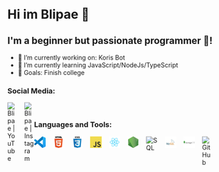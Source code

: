 # Hi im Blipae 👋

## I'm a beginner but passionate programmer 🧡!

- 🔭 I’m currently working on: Koris Bot
- 🌱 I’m currently learning JavaScript/NodeJs/TypeScript
- 🥅 Goals: Finish college

### Social Media:

[<img align="left" alt="Blipae | YouTube" width="22px" src="https://image.flaticon.com/icons/png/512/1384/1384060.png" style="padding-right:1rem;"/>][youtube]
[<img align="left" alt="Blipae | Instagram" width="22px" src="https://image.flaticon.com/icons/png/512/2111/2111463.png"/>][instagram]

<br />

### Languages and Tools:

<img align="left" alt="Visual Studio Code" width="26px" src="https://raw.githubusercontent.com/github/explore/80688e429a7d4ef2fca1e82350fe8e3517d3494d/topics/visual-studio-code/visual-studio-code.png" style="padding-right:1rem;" />

<img align="left" alt="HTML5" width="26px" src="https://raw.githubusercontent.com/github/explore/80688e429a7d4ef2fca1e82350fe8e3517d3494d/topics/html/html.png" style="padding-right:1rem;" />

<img align="left" alt="CSS3" width="26px" src="https://raw.githubusercontent.com/github/explore/80688e429a7d4ef2fca1e82350fe8e3517d3494d/topics/css/css.png" style="padding-right:1rem;" />

<img align="left" alt="JavaScript" width="26px" src="https://raw.githubusercontent.com/github/explore/80688e429a7d4ef2fca1e82350fe8e3517d3494d/topics/javascript/javascript.png" style="padding-right:1rem;" />

<img align="left" alt="React" width="26px" src="https://raw.githubusercontent.com/github/explore/80688e429a7d4ef2fca1e82350fe8e3517d3494d/topics/react/react.png" style="padding-right:1rem;" />

<img align="left" alt="Node.js" width="26px" src="https://raw.githubusercontent.com/github/explore/80688e429a7d4ef2fca1e82350fe8e3517d3494d/topics/nodejs/nodejs.png" style="padding-right:1rem;" />

<img align="left" alt="SQL" width="26px" src="https://image.flaticon.com/icons/png/512/29/29595.png" style="padding-right:1rem;" />

<img align="left" alt="MySQL" width="26px" src="https://raw.githubusercontent.com/github/explore/80688e429a7d4ef2fca1e82350fe8e3517d3494d/topics/mysql/mysql.png" style="padding-right:1rem;" />

<img align="left" alt="MongoDB" width="26px" src="https://raw.githubusercontent.com/github/explore/80688e429a7d4ef2fca1e82350fe8e3517d3494d/topics/mongodb/mongodb.png" style="padding-right:1rem;" />

<img align="left" alt="GitHub" width="26px" src="https://image.flaticon.com/icons/png/512/733/733553.png"/>

<br />
<br />



[discord]:
[website]:
[youtube]: https://www.youtube.com/channel/UC_xVplJh3CfleHcPzZGkLCQ
[instagram]: https://www.instagram.com/blipae_/
